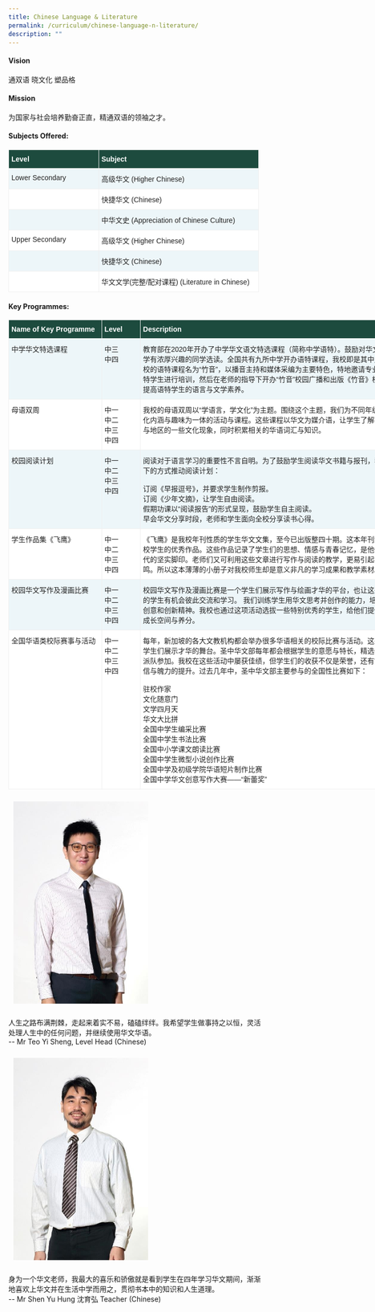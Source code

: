 ```yaml
---
title: Chinese Language & Literature
permalink: /curriculum/chinese-language-n-literature/
description: ""
---
```

#### Vision
通双语 晓文化 塑品格

#### Mission
为国家与社会培养勤奋正直，精通双语的领袖之才。

#### Subjects Offered:
<table class="tg" style="border-collapse:collapse;border-spacing:0;table-layout: fixed; width: 500px"><colgroup><col style="width: 180px"><col style="width: 320px"></colgroup><thead><tr><th style="background-color:#1d4b3e;border-color:#efefef;border-style:solid;border-width:1px;color:#FFF;font-family:Arial, sans-serif;font-size:14px;font-weight:bold;overflow:hidden;padding:10px 5px;text-align:left;vertical-align:top;word-break:normal"><span style="font-weight:bold;color:#FFF;background-color:#1d4b3e">Level</span></th><th style="background-color:#1d4b3e;border-color:#efefef;border-style:solid;border-width:1px;color:#FFF;font-family:Arial, sans-serif;font-size:14px;font-weight:bold;overflow:hidden;padding:10px 5px;text-align:left;vertical-align:top;word-break:normal"><span style="font-weight:bold;color:#FFF;background-color:#1d4b3e">Subject</span></th></tr></thead><tbody><tr><td style="background-color:#EDF6F9;border-color:#efefef;border-style:solid;border-width:1px;color:#222;font-family:Arial, sans-serif;font-size:14px;overflow:hidden;padding:10px 5px;text-align:left;vertical-align:top;word-break:normal"><span style="color:#222;background-color:#EDF6F9">Lower Secondary</span></td><td style="background-color:#EDF6F9;border-color:#efefef;border-style:solid;border-width:1px;color:#222;font-family:Arial, sans-serif;font-size:14px;overflow:hidden;padding:10px 5px;text-align:left;vertical-align:top;word-break:normal"><span style="color:#222;background-color:#EDF6F9">高级华文 (Higher Chinese)</span><br></td></tr><tr><td style="background-color:#FFF;border-color:#efefef;border-style:solid;border-width:1px;color:#222;font-family:Arial, sans-serif;font-size:14px;overflow:hidden;padding:10px 5px;text-align:left;vertical-align:top;word-break:normal"><span style="color:#222;background-color:#FFF"> </span></td><td style="background-color:#FFF;border-color:#efefef;border-style:solid;border-width:1px;color:#222;font-family:Arial, sans-serif;font-size:14px;overflow:hidden;padding:10px 5px;text-align:left;vertical-align:top;word-break:normal"><span style="color:#222;background-color:#FFF">快捷华文 (Chinese)</span></td></tr><tr><td style="background-color:#EDF6F9;border-color:#efefef;border-style:solid;border-width:1px;color:#222;font-family:Arial, sans-serif;font-size:14px;overflow:hidden;padding:10px 5px;text-align:left;vertical-align:top;word-break:normal"><span style="color:#222;background-color:#EDF6F9"> </span></td><td style="background-color:#EDF6F9;border-color:#efefef;border-style:solid;border-width:1px;color:#222;font-family:Arial, sans-serif;font-size:14px;overflow:hidden;padding:10px 5px;text-align:left;vertical-align:top;word-break:normal"><span style="color:#222;background-color:#EDF6F9">中华文史 (Appreciation of Chinese Culture)</span></td></tr><tr><td style="background-color:#FFF;border-color:#efefef;border-style:solid;border-width:1px;color:#222;font-family:Arial, sans-serif;font-size:14px;overflow:hidden;padding:10px 5px;text-align:left;vertical-align:top;word-break:normal"><span style="color:#222;background-color:#FFF">Upper Secondary</span></td><td style="background-color:#FFF;border-color:#efefef;border-style:solid;border-width:1px;color:#222;font-family:Arial, sans-serif;font-size:14px;overflow:hidden;padding:10px 5px;text-align:left;vertical-align:top;word-break:normal"><span style="color:#222;background-color:#FFF">高级华文 (Higher Chinese)</span><br></td></tr><tr><td style="background-color:#EDF6F9;border-color:#efefef;border-style:solid;border-width:1px;color:#222;font-family:Arial, sans-serif;font-size:14px;overflow:hidden;padding:10px 5px;text-align:left;vertical-align:top;word-break:normal"><span style="color:#222;background-color:#EDF6F9"> </span></td><td style="background-color:#EDF6F9;border-color:#efefef;border-style:solid;border-width:1px;color:#222;font-family:Arial, sans-serif;font-size:14px;overflow:hidden;padding:10px 5px;text-align:left;vertical-align:top;word-break:normal"><span style="color:#222;background-color:#EDF6F9">快捷华文 (Chinese)</span></td></tr><tr><td style="background-color:#FFF;border-color:#efefef;border-style:solid;border-width:1px;color:#222;font-family:Arial, sans-serif;font-size:14px;overflow:hidden;padding:10px 5px;text-align:left;vertical-align:top;word-break:normal"><span style="color:#222;background-color:#FFF"> </span></td><td style="background-color:#FFF;border-color:#efefef;border-style:solid;border-width:1px;color:#222;font-family:Arial, sans-serif;font-size:14px;overflow:hidden;padding:10px 5px;text-align:left;vertical-align:top;word-break:normal"><span style="color:#222;background-color:#FFF">华文文学(完整/配对课程) (Literature in Chinese)</span></td></tr></tbody></table>

#### Key Programmes:

<table class="tg" style="border-collapse:collapse;border-spacing:0;table-layout: fixed; width: 804px"><colgroup><col style="width: 186px"><col style="width: 77px"><col style="width: 541px"></colgroup>
	<thead>
		<tr>
			<th style="background-color:#1d4b3e;border-color:#efefef;border-style:solid;border-width:1px;color:#FFF;font-family:Arial, sans-serif;font-size:14px;font-weight:bold;overflow:hidden;padding:10px 5px;text-align:left;vertical-align:top;word-break:normal"><span style="font-weight:bold;color:#FFF;background-color:#1d4b3e">Name of Key Programme</span></th>
			<th style="background-color:#1d4b3e;border-color:#efefef;border-style:solid;border-width:1px;color:#FFF;font-family:Arial, sans-serif;font-size:14px;font-weight:bold;overflow:hidden;padding:10px 5px;text-align:left;vertical-align:top;word-break:normal"><span style="font-weight:bold;color:#FFF;background-color:#1d4b3e">Level</span></th>
			<th style="background-color:#1d4b3e;border-color:#efefef;border-style:solid;border-width:1px;color:#FFF;font-family:Arial, sans-serif;font-size:14px;font-weight:bold;overflow:hidden;padding:10px 5px;text-align:left;vertical-align:top;word-break:normal"><span style="font-weight:bold;color:#FFF;background-color:#1d4b3e">Description</span></th></tr></thead>
	<tbody>
		<tr>
			<td style="background-color:#EDF6F9;border-color:#efefef;border-style:solid;border-width:1px;color:#222;font-family:Arial, sans-serif;font-size:14px; overflow:hidden; padding:10px 5px;text-align:left; vertical-align:top;word-break:normal"><span style="color:#222;background-color:#EDF6F9">中学华文特选课程</span><br></td>
			<td style="background-color:#EDF6F9;border-color:#efefef;border-style:solid;border-width:1px;color:#222;font-family:Arial, sans-serif;font-size:14px;overflow:hidden;padding:10px 5px;text-align:left;vertical-align:top;word-break:normal"><span style="color:#222;background-color:#EDF6F9">中三</span><br><span style="color:#222;background-color:#EDF6F9">中四</span><br></td>
			<td style="background-color:#EDF6F9;border-color:#efefef;border-style:solid;border-width:1px;color:#222;font-family:Arial, sans-serif;font-size:14px;overflow:hidden;padding:10px 5px;text-align:left;vertical-align:top;word-break:normal"><span style="color:#222;background-color:#EDF6F9">教育部在2020年开办了中学华文语文特选课程（简称中学语特）。鼓励对华文和华文文学有浓厚兴趣的同学选读。全国共有九所中学开办语特课程，我校即是其中之一。 我校的语特课程名为“竹音”，以播音主持和媒体采编为主要特色，特地邀请专业人士对语特学生进行培训，然后在老师的指导下开办“竹音”校园广播和出版《竹音》校报，以此提高语特学生的语言与文学素养。</span><br></td>
		</tr>
		<tr>
			<td style="background-color:#FFF;border-color:#efefef;border-style:solid;border-width:1px;color:#222;font-family:Arial, sans-serif;font-size:14px;overflow:hidden;padding:10px 5px;text-align:left;vertical-align:top;word-break:normal"><span style="color:#222;background-color:#FFF">母语双周</span><br></td><td style="background-color:#FFF;border-color:#efefef;border-style:solid;border-width:1px;color:#222;font-family:Arial, sans-serif;font-size:14px;overflow:hidden;padding:10px 5px;text-align:left;vertical-align:top;word-break:normal"><span style="color:#222;background-color:#FFF">中一</span><br><span style="color:#222;background-color:#FFF">中二</span><br><span style="color:#222;background-color:#FFF">中三</span><br><span style="color:#222;background-color:#FFF">中四</span><br></td>
			<td style="background-color:#FFF;border-color:#efefef;border-style:solid;border-width:1px;color:#222;font-family:Arial, sans-serif;font-size:14px;overflow:hidden;padding:10px 5px;text-align:left;vertical-align:top;word-break:normal"><span style="color:#222;background-color:#FFF">我校的母语双周以“学语言，学文化”为主题。围绕这个主题，我们为不同年级设计融文化内涵与趣味为一体的活动与课程。这些课程以华文为媒介语，让学生了解不同种族与地区的一些文化现象，同时积累相关的华语词汇与知识。</span><br></td></tr><tr><td style="background-color:#EDF6F9;border-color:#efefef;border-style:solid;border-width:1px;color:#222;font-family:Arial, sans-serif;font-size:14px;overflow:hidden;padding:10px 5px;text-align:left;vertical-align:top;word-break:normal"><span style="color:#222;background-color:#EDF6F9">校园阅读计划</span><br></td>
		<td style="background-color:#EDF6F9;border-color:#efefef;border-style:solid;border-width:1px;color:#222;font-family:Arial, sans-serif;font-size:14px;overflow:hidden;padding:10px 5px;text-align:left;vertical-align:top;word-break:normal"><span style="color:#222;background-color:#EDF6F9">中一</span><br><span style="color:#222;background-color:#EDF6F9">中二</span><br><span style="color:#222;background-color:#EDF6F9">中三</span><br><span style="color:#222;background-color:#EDF6F9">中四</span><br></td>
		<td style="background-color:#EDF6F9;border-color:#efefef;border-style:solid;border-width:1px;color:#222;font-family:Arial, sans-serif;font-size:14px;overflow:hidden;padding:10px 5px;text-align:left;vertical-align:top;word-break:normal"><span style="color:#222;background-color:#EDF6F9">阅读对于语言学习的重要性不言自明。为了鼓励学生阅读华文书籍与报刊，我校用以下的方式推动阅读计划：</span><br><br>订阅《早报逗号》，并要求学生制作剪报。<br>订阅《少年文摘》，让学生自由阅读。<br>假期功课以“阅读报告”的形式呈现，鼓励学生自主阅读。<br>早会华文分享时段，老师和学生面向全校分享读书心得。</td></tr>
		<tr>
			<td style="background-color:#FFF;border-color:#efefef;border-style:solid;border-width:1px;color:#222;font-family:Arial, sans-serif;font-size:14px;overflow:hidden;padding:10px 5px;text-align:left;vertical-align:top;word-break:normal"><span style="color:#222;background-color:#FFF">学生作品集《飞鹰》</span><br></td><td style="background-color:#FFF;border-color:#efefef;border-style:solid;border-width:1px;color:#222;font-family:Arial, sans-serif;font-size:14px;overflow:hidden;padding:10px 5px;text-align:left;vertical-align:top;word-break:normal"><span style="color:#222;background-color:#FFF">中一</span><br><span style="color:#222;background-color:#FFF">中二</span><br><span style="color:#222;background-color:#FFF">中三</span><br><span style="color:#222;background-color:#FFF">中四</span><br></td>
			<td style="background-color:#FFF;border-color:#efefef;border-style:solid;border-width:1px;color:#222;font-family:Arial, sans-serif;font-size:14px;overflow:hidden;padding:10px 5px;text-align:left;vertical-align:top;word-break:normal"><span style="color:#222;background-color:#FFF">《飞鹰》是我校年刊性质的学生华文文集，至今已出版整四十期。这本年刊浓缩了全校学生的优秀作品。这些作品记录了学生们的思想、情感与青春记忆，是他们中学时代的坚实脚印。老师们又可利用这些文章进行写作与阅读的教学，更易引起学生的共鸣。所以这本薄薄的小册子对我校师生却是意义非凡的学习成果和教学素材。</span><br></td></tr>
		<tr>
			<td style="background-color:#EDF6F9;border-color:#efefef;border-style:solid;border-width:1px;color:#222;font-family:Arial, sans-serif;font-size:14px;overflow:hidden;padding:10px 5px;text-align:left;vertical-align:top;word-break:normal"><span style="color:#222;background-color:#EDF6F9">校园华文写作及漫画比赛 </span></td>
			<td style="background-color:#EDF6F9;border-color:#efefef;border-style:solid;border-width:1px;color:#222;font-family:Arial, sans-serif;font-size:14px;overflow:hidden;padding:10px 5px;text-align:left;vertical-align:top;word-break:normal"><span style="color:#222;background-color:#EDF6F9">中一</span><br><span style="color:#222;background-color:#EDF6F9">中二</span><br><span style="color:#222;background-color:#EDF6F9">中三</span><br><span style="color:#222;background-color:#EDF6F9">中四</span><br></td>
			<td style="background-color:#EDF6F9;border-color:#efefef;border-style:solid;border-width:1px;color:#222;font-family:Arial, sans-serif;font-size:14px;overflow:hidden;padding:10px 5px;text-align:left;vertical-align:top;word-break:normal"><span style="color:#222;background-color:#EDF6F9">校园华文写作及漫画比赛是一个学生们展示写作与绘画才华的平台，也让这些有特长的学生有机会彼此交流和学习。 我们训练学生用华文思考并创作的能力，培养他们的创意和创新精神。我校也通过这项活动选拔一些特别优秀的学生，给他们提供更多的成长空间与养分。 </span></td></tr>
		<tr>
			<td style="background-color:#FFF;border-color:#efefef;border-style:solid;border-width:1px;color:#222;font-family:Arial, sans-serif;font-size:14px;overflow:hidden;padding:10px 5px;text-align:left;vertical-align:top;word-break:normal"><span style="color:#222;background-color:#FFF">全国华语类校际赛事与活动 </span></td>
			<td style="background-color:#FFF;border-color:#efefef;border-style:solid;border-width:1px;color:#222;font-family:Arial, sans-serif;font-size:14px;overflow:hidden;padding:10px 5px;text-align:left;vertical-align:top;word-break:normal"><span style="color:#222;background-color:#FFF">中一</span><br><span style="color:#222;background-color:#FFF">中二</span><br><span style="color:#222;background-color:#FFF">中三</span><br><span style="color:#222;background-color:#FFF">中四</span><br></td>
			<td style="background-color:#FFF;border-color:#efefef;border-style:solid;border-width:1px;color:#222;font-family:Arial, sans-serif;font-size:14px;overflow:hidden;padding:10px 5px;text-align:left;vertical-align:top;word-break:normal"><span style="color:#222;background-color:#FFF">每年，新加坡的各大文教机构都会举办很多华语相关的校际比赛与活动。这些活动是学生们展示才华的舞台。圣中华文部每年都会根据学生的意愿与特长，精选一些活动派队参加。我校在这些活动中屡获佳绩，但学生们的收获不仅是荣誉，还有能力、自信与魄力的提升。过去几年中，圣中华文部主要参与的全国性比赛如下：</span><br><br>驻校作家<br>文化随意门<br>文学四月天<br>华文大比拼<br>全国中学生编采比赛<br>全国中学生书法比赛<br>全国中小学课文朗读比赛<br>全国中学生微型小说创作比赛<br>全国中学及初级学院华语短片制作比赛<br>全国中学华文创意写作大赛——“新蕾奖”</td>
		</tr>
	</tbody>
</table>

<!-- Codes by HTML.am -->

<!-- CSS Code -->
<style type="text/css">
img.GeneratedImage {
width:269px;height:403px;margin:10px;border-width:0px;border-color:#000000;border-style:solid;
}
</style>

<!-- HTML Code -->
<img class="GeneratedImage" src="/images/Curriculum/CL/Teo_Yi_Sheng.jpg">
<p align="justify">
人生之路布满荆棘，走起来着实不易，磕磕绊绊。我希望学生做事持之以恒，灵活处理人生中的任何问题，并继续使用华文华语。<br>
-- Mr Teo Yi Sheng, Level Head (Chinese)</p>



<!-- HTML Code -->
<img class="GeneratedImage" src="/images/Curriculum/CL/Shen_Yu_Hung.jpg">
<p align="justify">
身为一个华文老师，我最大的喜乐和骄傲就是看到学生在四年学习华文期间，渐渐地喜欢上华文并在生活中学而用之，贯彻书本中的知识和人生道理。<br>-- Mr Shen Yu Hung 沈育弘 Teacher (Chinese)</p>